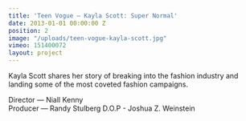 ```yaml
---
title: 'Teen Vogue — Kayla Scott: Super Normal'
date: 2013-01-01 00:00:00 Z
position: 2
image: "/uploads/teen-vogue-kayla-scott.jpg"
vimeo: 151400072
layout: project
---
```


Kayla Scott shares her story of breaking into the fashion industry and landing some of the most coveted fashion campaigns.   


Director — Niall Kenny  
Producer — Randy Stulberg 
D.O.P - Joshua Z. Weinstein  